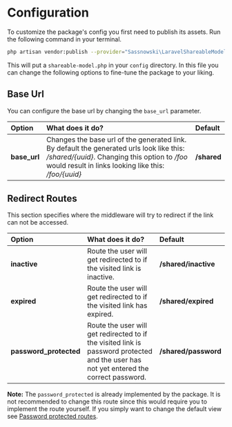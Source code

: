 # Configuration

To customize the package's config you first need to publish its assets. Run the following command in your terminal.

```bash
php artisan vendor:publish --provider="Sassnowski\LaravelShareableModel\ShareableLinkServiceProvider"
```

This will put a `shareable-model.php` in your `config` directory. In this file you can change the following options to fine-tune the package to your liking.

## Base Url

You can configure the base url by changing the `base_url` parameter.

| Option | What does it do? | Default |
| :--- | :--- | :--- |
| **base\_url** | Changes the base url of the generated link. By default the generated urls look like this: _/shared/{uuid}_. Changing this option to _/foo_ would result in links looking like this: _/foo/{uuid}_ | **/shared** |

## Redirect Routes

This section specifies where the middleware will try to redirect if the link can not be accessed.

| Option | What does it do? | Default |
| :--- | :--- | :--- |
| **inactive** | Route the user will get redirected to if the visited link is inactive. | **/shared/inactive** |
| **expired** | Route the user will get redirected to if the visited link has expired. | **/shared/expired** |
| **password\_protected** | Route the user will get redirected to if the visited link is password protected and the user has not yet entered the correct password. | **/shared/password** |

**Note:** The `password_protected` is already implemented by the package. It is not recommended to change this route since this would require you to implement the route yourself. If you simply want to change the default view see [Password protected routes](password-protected-routes.md#overriding).

